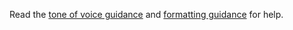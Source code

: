Read the [tone of voice guidance](/writing-to-gov-uk-standards/tone-of-voice/) and [formatting guidance](LINK) for help.